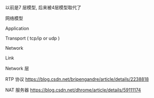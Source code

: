 以前是7 层模型, 后来被4层模型取代了

网络模型

Application

Transport ( tcp/ip  or udp )

Network

Link

Network 层

RTP 协议  https://blog.csdn.net/bripengandre/article/details/2238818

NAT 服务器  https://blog.csdn.net/dhrome/article/details/59111174
